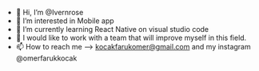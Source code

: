 - 👋 Hi, I’m @Ivernrose
- 👀 I’m interested in Mobile app
- 🌱 I’m currently learning React Native on visual studio code
- 💞️ I would like to work with a team that will improve myself in this field.
- 📫 How to reach me --> kocakfarukomer@gmail.com and my instagram @omerfarukkocak

<!---
Ivernrose/Ivernrose is a ✨ special ✨ repository because its `README.md` (this file) appears on your GitHub profile.
You can click the Preview link to take a look at your changes.
--->
